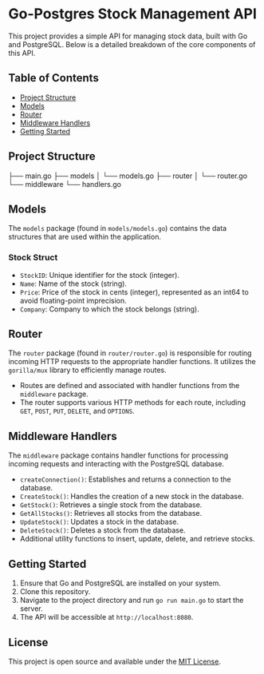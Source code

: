 <!-- README.md -->

# Go-Postgres Stock Management API

This project provides a simple API for managing stock data, built with Go and PostgreSQL. Below is a detailed breakdown of the core components of this API.

## Table of Contents
- [Project Structure](#project-structure)
- [Models](#models)
- [Router](#router)
- [Middleware Handlers](#middleware-handlers)
- [Getting Started](#getting-started)

## Project Structure
├── main.go
├── models
│ └── models.go
├── router
│ └── router.go
└── middleware
└── handlers.go


## Models
The `models` package (found in `models/models.go`) contains the data structures that are used within the application.

### Stock Struct
- `StockID`: Unique identifier for the stock (integer).
- `Name`: Name of the stock (string).
- `Price`: Price of the stock in cents (integer), represented as an int64 to avoid floating-point imprecision.
- `Company`: Company to which the stock belongs (string).

## Router
The `router` package (found in `router/router.go`) is responsible for routing incoming HTTP requests to the appropriate handler functions. It utilizes the `gorilla/mux` library to efficiently manage routes.

- Routes are defined and associated with handler functions from the `middleware` package.
- The router supports various HTTP methods for each route, including `GET`, `POST`, `PUT`, `DELETE`, and `OPTIONS`.

## Middleware Handlers
The `middleware` package contains handler functions for processing incoming requests and interacting with the PostgreSQL database.

- `createConnection()`: Establishes and returns a connection to the database.
- `CreateStock()`: Handles the creation of a new stock in the database.
- `GetStock()`: Retrieves a single stock from the database.
- `GetAllStocks()`: Retrieves all stocks from the database.
- `UpdateStock()`: Updates a stock in the database.
- `DeleteStock()`: Deletes a stock from the database.
- Additional utility functions to insert, update, delete, and retrieve stocks.

## Getting Started
1. Ensure that Go and PostgreSQL are installed on your system.
2. Clone this repository.
3. Navigate to the project directory and run `go run main.go` to start the server.
4. The API will be accessible at `http://localhost:8080`.

## License
This project is open source and available under the [MIT License](LICENSE).

